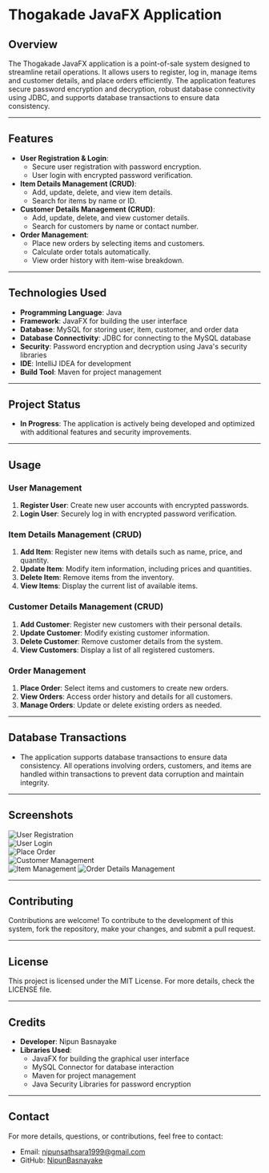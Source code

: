 # **Thogakade JavaFX Application**

## **Overview**
The Thogakade JavaFX application is a point-of-sale system designed to streamline retail operations. It allows users to register, log in, manage items and customer details, and place orders efficiently. The application features secure password encryption and decryption, robust database connectivity using JDBC, and supports database transactions to ensure data consistency.

---

## **Features**
- **User Registration & Login**:
  - Secure user registration with password encryption.
  - User login with encrypted password verification.
- **Item Details Management (CRUD)**:
  - Add, update, delete, and view item details.
  - Search for items by name or ID.
- **Customer Details Management (CRUD)**:
  - Add, update, delete, and view customer details.
  - Search for customers by name or contact number.
- **Order Management**:
  - Place new orders by selecting items and customers.
  - Calculate order totals automatically.
  - View order history with item-wise breakdown.

---

## **Technologies Used**
- **Programming Language**: Java
- **Framework**: JavaFX for building the user interface
- **Database**: MySQL for storing user, item, customer, and order data
- **Database Connectivity**: JDBC for connecting to the MySQL database
- **Security**: Password encryption and decryption using Java's security libraries
- **IDE**: IntelliJ IDEA for development
- **Build Tool**: Maven for project management

---

## **Project Status**
- **In Progress**: The application is actively being developed and optimized with additional features and security improvements.

---

## **Usage**

### **User Management**
1. **Register User**: Create new user accounts with encrypted passwords.
2. **Login User**: Securely log in with encrypted password verification.

### **Item Details Management (CRUD)**
1. **Add Item**: Register new items with details such as name, price, and quantity.
2. **Update Item**: Modify item information, including prices and quantities.
3. **Delete Item**: Remove items from the inventory.
4. **View Items**: Display the current list of available items.

### **Customer Details Management (CRUD)**
1. **Add Customer**: Register new customers with their personal details.
2. **Update Customer**: Modify existing customer information.
3. **Delete Customer**: Remove customer details from the system.
4. **View Customers**: Display a list of all registered customers.

### **Order Management**
1. **Place Order**: Select items and customers to create new orders.
2. **View Orders**: Access order history and details for all customers.
3. **Manage Orders**: Update or delete existing orders as needed.

---

## **Database Transactions**
- The application supports database transactions to ensure data consistency. All operations involving orders, customers, and items are handled within transactions to prevent data corruption and maintain integrity.

---

## **Screenshots**
![User Registration](Screenshots/SignUp.png)  
![User Login](Screenshots/SignIn.png)  
![Place Order](Screenshots/PlaceOrder.png)  
![Customer Management](Screenshots/CustomerManagement.png)  
![Item Management](Screenshots/ItemManagemant.png)
![Order Details Management](Screenshots/OrderDetailsManagement.png)

---

## **Contributing**
Contributions are welcome! To contribute to the development of this system, fork the repository, make your changes, and submit a pull request.

---

## **License**
This project is licensed under the MIT License. For more details, check the LICENSE file.

---

## **Credits**
- **Developer**: Nipun Basnayake
- **Libraries Used**:
  - JavaFX for building the graphical user interface
  - MySQL Connector for database interaction
  - Maven for project management
  - Java Security Libraries for password encryption

---

## **Contact**
For more details, questions, or contributions, feel free to contact:  
- Email: [nipunsathsara1999@gmail.com](mailto:nipunsathsara1999@gmail.com)  
- GitHub: [NipunBasnayake](https://github.com/NipunBasnayake)
